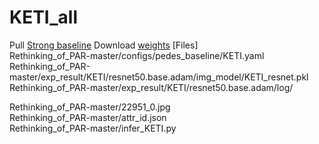 # KETI_all

Pull [Strong baseline](https://duckduckgo.com)
Download [weights](https://unistackr0-my.sharepoint.com/:u:/g/personal/macarize_unist_ac_kr/ERNUkicf8pJGhbGvcDL6usYB2uL3E5r5bHaq21KRjRLmrQ?e=ghyWBF)
[Files]\
Rethinking_of_PAR-master/configs/pedes_baseline/KETI.yaml\
Rethinking_of_PAR-master/exp_result/KETI/resnet50.base.adam/img_model/KETI_resnet.pkl\
Rethinking_of_PAR-master/exp_result/KETI/resnet50.base.adam/log/

Rethinking_of_PAR-master/22951_0.jpg\
Rethinking_of_PAR-master/attr_id.json\
Rethinking_of_PAR-master/infer_KETI.py
